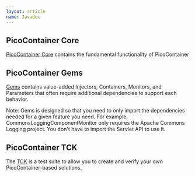 ```yaml
---
layout: article
name: Javadoc
---
```


## PicoContainer Core

[PicoContainer Core](javadoc/core/index.html) contains the fundamental functionality of PicoContainer

## PicoContainer Gems

[Gems](javadoc/gems/index.html) contains value-added Injectors, Containers, Monitors, and Parameters that often require additional dependencies to support each behavior.

Note: Gems is designed so that you need to only import the dependencies needed for a given feature you need. For example, CommonsLoggingComponentMonitor only requires the Apache Commons Logging project. You don't have to import the Servlet API to use it.

## PicoContainer TCK

The [TCK](javadoc/tck/index.html) is a test suite to allow you to create and verify your own PicoContainer-based solutions.
